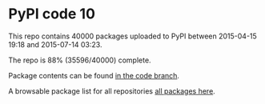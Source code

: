 # PyPI code 10

This repo contains 40000 packages uploaded to PyPI between 
2015-04-15 19:18 and 2015-07-14 03:23.

The repo is 88% (35596/40000) complete.

Package contents can be found [in the code branch](https://github.com/pypi-data/pypi-mirror-10/tree/code/packages).

A browsable package list for all repositories [all packages here](https://pypi-data.github.io/website/repositories/pypi-mirror-10).


